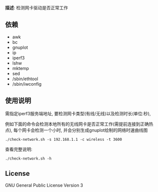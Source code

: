 **描述**: 检测网卡驱动是否正常工作

## 依赖

- awk
- bc
- gnuplot
- ip
- iperf3
- lshw
- mktemp
- sed
- /sbin/ethtool
- /sbin/iwconfig

## 使用说明

需指定iperf3服务端地址, 要检测网卡类型(有线/无线)以及检测时长(单位:秒),

例如下面的命令会检测本地所有的无线网卡是否正常工作(需提前连接到正确热
点), 每个网卡会检测一个小时, 并会分别生成gnuplot绘制的网络时速曲线图
```
./check-network.sh -s 192.168.1.1 -c wireless -t 3600
```

查看完整说明:
```
./check-network.sh -h
```

## License

GNU General Public License Version 3
